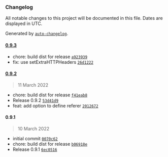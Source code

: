 ### Changelog

All notable changes to this project will be documented in this file. Dates are displayed in UTC.

Generated by [`auto-changelog`](https://github.com/CookPete/auto-changelog).

#### [0.9.3](https://github.com/simplyhexagonal/web-archiver/compare/0.9.2...0.9.3)

- chore: build dist for release [`a923939`](https://github.com/simplyhexagonal/web-archiver/commit/a9239393b8c013ea676d1f960ac99d77361ec4a7)
- fix: use setExtraHTTPHeaders [`26d1222`](https://github.com/simplyhexagonal/web-archiver/commit/26d122211470af601ec89100093280193be90b9b)

#### [0.9.2](https://github.com/simplyhexagonal/web-archiver/compare/0.9.1...0.9.2)

> 11 March 2022

- chore: build dist for release [`f41eab8`](https://github.com/simplyhexagonal/web-archiver/commit/f41eab8f652c32072b22e411b2845452a047c7ed)
- Release 0.9.2 [`53d41d9`](https://github.com/simplyhexagonal/web-archiver/commit/53d41d95050af91a4ae7c9bcbf7b22cc99124345)
- feat: add option to define referer [`2012672`](https://github.com/simplyhexagonal/web-archiver/commit/201267232f3ce89a0327ab629616b2084ede6157)

#### 0.9.1

> 10 March 2022

- initial commit [`0070c62`](https://github.com/simplyhexagonal/web-archiver/commit/0070c62f58e5312662278032d0844a054c217014)
- chore: build dist for release [`b06918e`](https://github.com/simplyhexagonal/web-archiver/commit/b06918e4976217bdd2acc18be29fdc8268bb76a8)
- Release 0.9.1 [`6ec0516`](https://github.com/simplyhexagonal/web-archiver/commit/6ec051689776e03265319a9ec1b6e935f21ed616)
